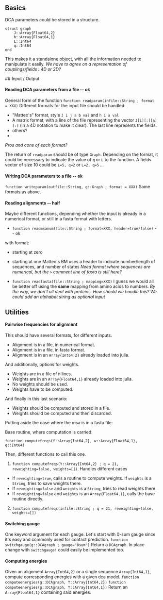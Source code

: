 ## Basics
DCA parameters could be stored in a structure. 
```
struct graph
    J::Array{Float64,2}
    h::Array{Float64,1}
    L::Int64
    q::Int64
end
```
This makes it a standalone object, with all the information needed to manipulate it easily. 
*We have to agree on a representation of couplings/fields : 4D or 2D?*

## Input / Output
#### Reading DCA parameters from a file -- ok
General form of the function
`function readparam(infile::String ; format = XXX)`
Different formats for the input file should be handled: 

- "Matteo's" format, style `J i j a b val` and `h i a val`
- A matrix format, with a line of the file representing the vector `J[i][:][a][:]` (in a 4D notation to make it clear). The last line represents the fields. 
- others? 
- 
*Pros and cons of each format?* 

The return of `readparam` should be of type `Graph`. 
Depending on the format, it could be necessary to indicate the value of `q` or `L` to the function. A fields vector of size 10 could be `L=5, q=2` or `L=2, q=5` ... 

#### Writing DCA parameters to a file -- ok
`function writeparam(outfile::String, g::Graph ; format = XXX)`
Same formats as above. 

#### Reading alignments -- half
Maybe different functions, depending whether the input is already in a numerical format, or still in a fasta format with letters. 

- `function readmsanum(file::String ; format=XXX, header=true/false)` -- ok

with format:
- starting at zero
- starting at one
Matteo's BM uses a header to indicate number/length of sequences, and number of states
*Need format where sequences are numerical, but the `>` comment line of fasta is still here?* 

- `function readfasta(file::String ; mapping=XXX)`
I guess we would all be better off using the **same** mapping from amino acids to numbers.
*By the way, we don't all deal with proteins. How should we handle this?*
*We could add an alphabet string as optional input*


## Utilities
#### Pairwise frequencies for alignment
This should have several formats, for different inputs. 

- Alignment is in a file, in numerical format.
- Alignment is in a file, in fasta format.
- Alignment is in an `Array{Int64,2}` already loaded into julia.

And additionally, options for weights.

- Weights are in a file of `M` lines.
- Weights are in an `Array{Float64,1}` already loaded into julia.
- No weights should be used.
- Weights have to be computed.

And finally in this last scenario:

- Weights should be computed and stored in a file.
- Weights should be computed and then discarded.

Putting aside the case where the msa is in a fasta file: 

Base routine, where computation is carried:

`function computefreqs(Y::Array{Int64,2}, w::Array{Float64,1}, q::Int64)`

Then, different functions to call this one.

1. `function computefreqs(Y::Array{Int64,2} ; q = 21, reweighting=false, weights=[])`. 
Handles different cases
 - If `reweighting=true`, calls a routine to compute weights. If `weights` is a `String`, tries to save weights there.
 - If `reweighting=false` and `weights` is a `String`, tries to read weights there. 
 - If `reweighting=false` and `weights` is an `Array{Float64,1}`, calls the base routine directly. 
2. `function computefreqs(infile::String ; q = 21, reweighting=false, weights=[])`

#### Switching gauge
One keyword argument for each gauge. Let's start with 0-sum gauge since it's easy and commonly used for contact prediction. 
`function switchgauge(g::DCAgraph ; gauge="0sum")`
Return a `DCAgraph`. 
In place change with `switchgauge!` could easily be implemented too. 

#### Computing energies
Given an alignment `Array{Int64,2}` or a single sequence `Array{Int64,1}`, compute corresponding energies with a given dca model. 
`function computeenergies(g::DCAgraph, Y::Array{Int64,2})`
`function computeenergies(g::DCAgraph, Y::Array{Int64,1})`
Return an `Array{Float64,1}` containing said energies.

